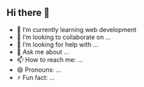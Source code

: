 ## Hi there 👋

<!--
**Kartikay-Kesar/Kartikay-Kesar** is a ✨ _special_ ✨ repository because its `README.md` (this file) appears on your GitHub profile.

Here are some ideas to get you started:

-->
<!--
- 🔭 I’m currently working on ...
-->
- 🌱 I’m currently learning web development
- 👯 I’m looking to collaborate on ...
- 🤔 I’m looking for help with ...
- 💬 Ask me about ...
- 📫 How to reach me: ...
- 😄 Pronouns: ...
- ⚡ Fun fact: ...

